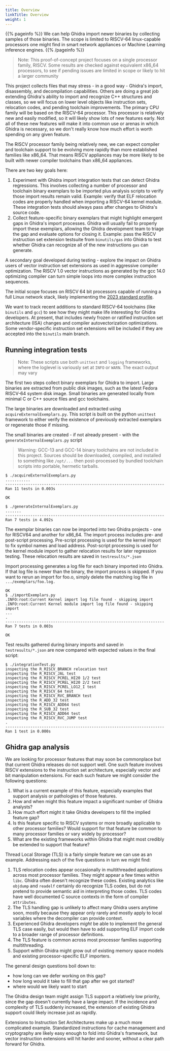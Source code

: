 ```yaml
---
title: Overview
linkTitle: Overview
weight: 1
---
```


{{% pageinfo %}}
We can help Ghidra import newer binaries by collecting samples of those binaries.
The scope is limited to RISCV-64 linux-capable processors one might find in smart network appliances
or Machine Learning inference engines.
{{% /pageinfo %}}

>Note: This proof-of-concept project focuses on a single processor family, RISCV.
>      Some results are checked against equivalent x86_64 processors, to see if pending
>      issues are limited in scope or likely to hit a larger community

This project collects files that may stress - in a good way - Ghidra's import, disassembly, and decompilation
capabilities.
Others are doing a great job extending Ghidra's ability to import
and recognize C++ structures and classes, so we will focus on lower level objects
like instruction sets, relocation codes, and pending toolchain improvements.
The primary CPU family will be based on
the RISCV-64 processor.  This processor is relatively new and easily modified, so
it will likely show lots of new features early.  Not all of these new features will
make it into common use or arenas in which Ghidra is necessary, so we don't really
know how much effort is worth spending on any given feature.

The RISCV processor family being relatively new, we can expect compiler and toolchain support to be evolving more rapidly than
more established families like x86_64.  That means RISCV appliances may be more likely to be built with newer compiler
toolchains than x86_64 appliances.

There are two key goals here:

1. Experiment with Ghidra import integration tests that can detect Ghidra regressions.  This involves collecting
   a number of processor and toolchain binary exemplars to be imported plus analysis scripts to verify those import results
   remain valid.  Example: verify that ELF relocation codes are properly handled when importing a RISCV-64 kernel
   module.  These integration tests should always pass after changes to Ghidra's source code.
2. Collect feature-specific binary exemplars that might highlight emergent gaps in
   Ghidra's import processes.  Ghidra will usually
   fail to properly import these exemplars, allowing the Ghidra development team to triage the gap and evaluate options for closing
   it.  Example: pass the RISCV instruction set extension testsuite from `binutils/gas` into Ghidra to test whether Ghidra can
   recognize all of the new instructions `gas` can generate.

A secondary goal developed during testing - explore the impact on Ghidra users of vector instruction set extensions as used in aggressive
compiler optimization.  The RISCV 1.0 vector instructions as generated by the gcc 14.0 optimizing compiler can turn simple loops into more
complex instruction sequences.

The initial scope focuses on RISCV 64 bit processors capable of running a full Linux network stack, likely implementing
the [2023 standard profile](https://github.com/riscv/riscv-profiles/blob/main/rva23-profile.adoc).

We want to track recent additions to standard RISCV-64 toolchains (like `binutils` and `gcc`) to
see how they might make life interesting for Ghidra developers.  At present, that includes
newly frozen or ratified instruction set architecture (ISA) changes and compiler autovectorization
optimizations.  Some vendor-specific instruction set extensions will be included if they are accepted into
the `binutils` main branch.

## Running integration tests

>Note: These scripts use both `unittest` and `logging` frameworks, where the loglevel is variously set at `INFO` or `WARN`.
>      The exact output may vary

The first two steps collect binary exemplars for Ghidra to import.  Large binaries are extracted from public disk images,
such as the latest Fedora RISCV-64 system disk image.  Small binaries are generated locally from minimal C or C++ source
files and gcc toolchains.

The large binaries are downloaded and extracted using `acquireExternalExemplars.py`.  This script is built on the python `unittest` framework
to either verify the existence of previously extracted exemplars or regenerate those if missing.

The small binaries are created - if not already present - with the `generateInternalExemplars.py` script

> Warning: GCC-13 and GCC-14 binary toolchains are not included in this project.  Sources should be downloaded, compiled, and
>          installed to something like `/opt/...` then post-processed by bundled toolchain scripts into portable, hermetic tarballs.


```console
$ ./acquireExternalExemplars.py 
...........
----------------------------------------------------------------------
Ran 11 tests in 0.003s

OK

$ ./generateInternalExemplars.py 
.......
----------------------------------------------------------------------
Ran 7 tests in 4.092s
```

The exemplar binaries can now be imported into two Ghidra projects - one for RISCV64 and another for x86_64.
The import process includes pre- and post-script processing.  Pre-script processing is used for the kernel import
to fix symbol names and load address.  Post-script processing is used for the kernel module import to gather
relocation results for later regression testing.  These relocation results are saved in `testresults/*.json`

Import processing generates a log file for each binary imported into Ghidra.  If that log file is newer than the
binary, the import process is skipped.  If you want to rerun an import for foo.o, simply delete the matching log file in
`.../exemplars/foo.log.`

```console
OK
$ ./importExemplars.py
.INFO:root:Current Kernel import log file found - skipping import
.INFO:root:Current Kernel module import log file found - skipping import
...
.
----------------------------------------------------------------------
Ran 7 tests in 0.003s

OK
```

Test results gathered during binary imports and saved in `testresults/*.json` are now compared with expected
values in the final script:

```console
$ ./integrationTest.py 
inspecting the R_RISCV_BRANCH relocation test
inspecting the R_RISCV_JAL test
inspecting the R_RISCV_PCREL_HI20 1/2 test
inspecting the R_RISCV_PCREL_HI20 2/2 test
inspecting the R_RISCV_PCREL_LO12_I test
inspecting the R_RISCV_64 test
inspecting the R_RISCV_RVC_BRANCH test
inspecting the R_ADD_32 test
inspecting the R_RISCV_ADD64 test
inspecting the R_SUB_32 test
inspecting the R_RISCV_ADD64 test
inspecting the R_RISCV_RVC_JUMP test
.
----------------------------------------------------------------------
Ran 1 test in 0.000s
```

## Ghidra gap analysis

We are looking for processor features that may soon be commonplace but that current Ghidra releases do not support well.
One such feature involves RISCV extensions to the instruction set architecture, especially vector and bit manipulation
extensions.  For each such feature we might consider the following questions:

1. What is a current example of this feature, especially examples that support analysis or pathologies of those features.
2. How and when might this feature impact a significant number of Ghidra analysts?
3. How much effort might it take Ghidra developers to fill the implied feature gap?
4. Is this feature specific to RISCV systems or more broadly applicable to other processor families?  Would support for that
   feature be common to many processor families or vary widely by processor?
5. What are the existing frameworks within Ghidra that might most credibly be extended to support that feature?

Thread Local Storage (TLS) is a fairly simple feature we can use as an example.  Addressing each of the five questions in turn
we might find:

1. TLS relocation codes appear occasionally in multithreaded applications across most processor families.  They might appear a few times
   within `libc`.  Ghidra often doesn't recognize these codes.  Existing analytics like `objdump` and `readelf` certainly do recognize
   TLS codes, but do not pretend to provide semantic aid in interpreting those codes.  TLS codes have well documented C source contexts in
   the form of compiler `attributes`.
2. The TLS handling gap is unlikely to affect many Ghidra users anytime soon, mostly because they appear only rarely and mostly apply
   to local variables where the decompiler can provide context.
3. Experienced Ghidra developers *might* be able to implement the general TLS case easily, but would then have to add supporting
   ELF import code to a broader range of processor definitions.
4. The TLS feature is common across most processor families supporting multithreading.
5. Support within Ghidra might grow out of existing memory space models and existing processor-specific ELF importers.

The general design questions boil down to:

* how long can we defer working on this gap?
* how long would it take to fill that gap after we got started?
* where would we likely want to start

The Ghidra design team might assign TLS support a relatively low priority, since the gap doesn't currently have a large impact.
If the incidence and complexity of TLS suddenly increased, the extension of existing Ghidra support could likely increase just as
rapidly.

Extensions to Instruction Set Architectures make up a much more complicated example.  Standardized instructions for cache management
and cryptography are likely easy enough to fold into Ghidra's framework, but vector instruction extensions will hit harder and sooner,
without a clear path forward for Ghidra.
